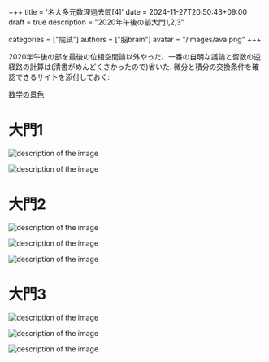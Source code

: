 +++
title = '名大多元数理過去問[4]'
date = 2024-11-27T20:50:43+09:00
draft = true
description = "2020年午後の部大門1,2,3"

categories = ["院試"]
authors = ["脳brain"]
avatar = "/images/ava.png"
+++

2020年午後の部を最後の位相空間論以外やった、一番の自明な議論と留数の逆経路の計算は(清書がめんどくさかったので)省いた. 微分と積分の交換条件を確認できるサイトを添付しておく:

[数学の景色](https://mathlandscape.com/int-diff-interchange/)

# 大門1

![description of the image](/images/2020_B_1.PNG)

![description of the image](/images/2020_B_1.jpg)

# 大門2

![description of the image](/images/2020_B_2.PNG)

![description of the image](/images/2020_B_2_1.jpg)

![description of the image](/images/2020_B_2_2.jpg)

# 大門3

![description of the image](/images/2020_B_3.PNG)

![description of the image](/images/2020_B_3_1.jpg)

![description of the image](/images/2020_B_3_2.jpg)


